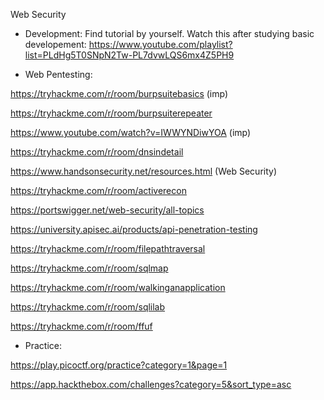 Web Security


- Development:
Find tutorial by yourself. Watch this after studying basic developement:
https://www.youtube.com/playlist?list=PLdHg5T0SNpN2Tw-PL7dvwLQS6mx4Z5PH9


- Web Pentesting:

https://tryhackme.com/r/room/burpsuitebasics (imp)

https://tryhackme.com/r/room/burpsuiterepeater

https://www.youtube.com/watch?v=IWWYNDiwYOA	(imp)

https://tryhackme.com/r/room/dnsindetail

https://www.handsonsecurity.net/resources.html	(Web Security)

https://tryhackme.com/r/room/activerecon

https://portswigger.net/web-security/all-topics

https://university.apisec.ai/products/api-penetration-testing

https://tryhackme.com/r/room/filepathtraversal

https://tryhackme.com/r/room/sqlmap

https://tryhackme.com/r/room/walkinganapplication

https://tryhackme.com/r/room/sqlilab

https://tryhackme.com/r/room/ffuf


- Practice:

https://play.picoctf.org/practice?category=1&page=1

https://app.hackthebox.com/challenges?category=5&sort_type=asc

